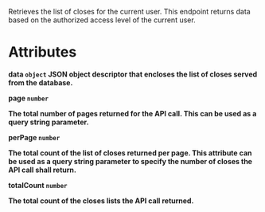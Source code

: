 Retrieves the list of closes for the current user. This endpoint returns data based on the authorized access level of the current user.

# Attributes

<strong>data<strong> `object`
JSON object descriptor that encloses the list of closes served from the database.

<strong>page </strong> `number`

The total number of pages returned for the API call. This can be used as a query string parameter.

<strong>perPage </strong> `number`

The total count of the list of closes returned per page. This attribute can be used as a query string parameter to specify the number of closes the API call shall return.

<strong>totalCount </strong> `number`

The total count of the closes lists the API call returned.